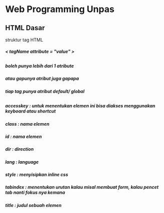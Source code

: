 # Web Programming Unpas
## HTML Dasar

struktur tag HTML

##### < tagName attribute = "value" >
##


##### boleh punya lebih dari 1 atribute
##### atau gapunya atribut juga gapapa
##### tiap tag punya atribut default/ global
##

##### accesskey : untuk menentukan elemen ini bisa diakses menggunakan keyboard atau shortcut
##### class : nama elemen
##### id : nama elemen
##### dir : direction
##### lang : language
##### style : menyisipkan inline css
##### tabindex : menentukan urutan kalau misal membuat form, kalau pencet tab nanti fokus nya kemana
##### title : judul sebuah elemen
